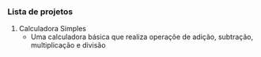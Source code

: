### Lista de projetos

1. Calculadora Simples
    - Uma calculadora básica que realiza operaçõe de adição, subtração, multiplicação e divisão